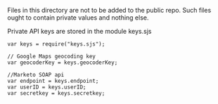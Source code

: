 Files in this directory are not to be added to the public repo. Such files
ought to contain private values and nothing else.


Private API keys are stored in the module keys.sjs


```
var keys = require("keys.sjs");

// Google Maps geocoding key
var geocoderKey = keys.geocoderKey;

//Marketo SOAP api
var endpoint = keys.endpoint;
var userID = keys.userID;
var secretkey = keys.secretkey;


```



